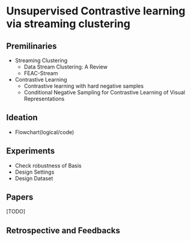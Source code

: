 # Unsupervised Contrastive learning via streaming clustering
## Premilinaries
- Streaming Clustering
  - Data Stream Clustering: A Review
  - FEAC-Stream
- Contrastive Learning
  - Contrastive learning with hard negative samples
  - Conditional Negative Sampling for Contrastive Learning of Visual Representations

## Ideation
- Flowchart(logical/code)

## Experiments
- Check robustness of Basis
- Design Settings
- Design Dataset

## Papers
[TODO]

## Retrospective and Feedbacks
